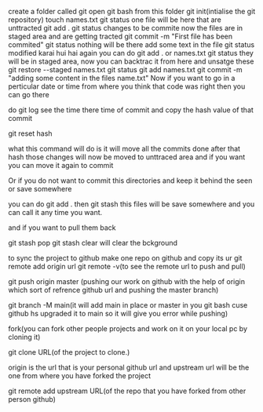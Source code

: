 create a folder called git
open git bash from this folder
git init(intialise the git repository)
touch names.txt
git status
one file will be here that are unttracted
git add .
git status
changes to be commite now the files are in staged area and are getting tracted
git commit -m "First file has been commited"
git status
nothing will be there
add some text in the file
git status
modified karai hui hai
again you can do
git add . or names.txt
git status
they will be in staged area, now you can backtrac it from here and unsatge these
git restore --staged  names.txt
git status
git add names.txt
git commit -m "adding some content in the files name.txt"
Now if you want to go in a perticular date or time from where you think that code was right then you can go there

do 
git log
see the time there time of commit and copy the hash value of that commit

git reset hash

what this command will do is it will move all the commits done after that hash those changes will now be moved to unttraced area and if you want you can move it again to commit 


Or if you do not want to commit this directories and keep it behind the seen or save somewhere

you can do
git add .
then 
git stash
this files will be save somewhere and you can call it any time you want.

and if you want to pull them back

git stash pop
git stash clear 
will clear the bckground

to sync the project to github make one repo on github and copy its ur
git remote add origin url
git remote -v(to see the remote url to push and pull)

git push origin master (pushing our work on github with the help of origin which sort of refrence github url and pushing the master branch)

git branch -M main(it will add main in place or master in you git bash cuse github hs upgraded it to main so it will give you error while pushing)

fork(you can fork other people projects and work on it on your local pc by cloning it)

git clone URL(of the project to clone.)

origin is the url that is your personal github url and upstream url will be the one from where you have forked the project

git remote add upstream URL(of the repo that you have forked from other person github)








